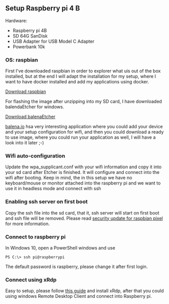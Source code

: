 ## Setup Raspberry pi 4 B

Hardware: 

- Raspberry pi 4B 
- SD 64G SanDisk 
- USB Adapter for USB Model C Adapter 
- Powerbank 10k

### OS: raspbian

First I've downloaded raspbian in order to explorer what uis out of the box installed, but at the end I will adapt the installation for my setup, where I want to have docker installed and add my applications using docker.

[Download raspbian](https://www.raspberrypi.org/downloads/raspbian/)

For flashing the image after unzipping into my SD card, I have downloaded balendaEtcher for windows.

[Download balenaEtcher](https://www.balena.io/etcher/)

[balena.io](https://www.balena.io/) hsa very interesting application where you could add your device and your setup configuration for wifi, and then you could download a ready to use image, where you could run your application as well, I will have a look into it later ;-)

### Wifi auto-configuration

Update the wpa_supplicant.conf with your wifi information and copy it into your sd card after Etcher is finished. It will configure and connect into the wifi after booting. Keep in mind, the in this setup we have no keyboard/mouse or monitor attached into the raspberry pi and we want to use it in headless mode and connect with ssh

### Enabling ssh server on first boot

Copy the ssh file into the sd card, that it, ssh server will start on first boot and ssh file will be removed. Please read [security update for raspbian pixel](https://www.raspberrypi.org/blog/a-security-update-for-raspbian-pixel/) for more information.

### Connect to raspberry pi

In Windows 10, open a PowerShell windows and use 

```
PS C:\> ssh pi@raspberrypi
```

The default password is raspberry, please change it after first login.

### Connect using xRdp

Easy to setup, please follow [this guide](https://www.datenreise.de/en/raspberry-pi-install-remote-desktop-xrdp/) and install xRdp, after that you could using windows Remote Desktop Client and connect into Raspberry pi.

